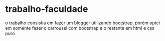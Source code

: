 # trabalho-faculdade
o trabalho consistia em fazer um blogger utilizando bootstrap, porém optei em somente fazer o carrousel com bootstrap e o restante em html e css puro
